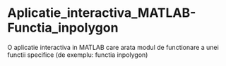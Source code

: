 # Aplicatie_interactiva_MATLAB-Functia_inpolygon
O aplicatie interactiva in MATLAB care arata modul de functionare a unei functii specifice (de exemplu: functia inpolygon)

